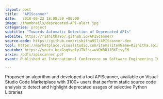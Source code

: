 ```yaml
---
layout: post
title:  "APIScanner"
date:   2010-06-22 18:08:39 +00:00
image: /thumbnails/deprecated-API-alert.jpg
categories: project
subtitle: "Towards Automatic Detection of Deprecated APIs"
website: https://rishitha957.github.io/APIScanner/
source-code: https://github.com/rishitha957/APIScanner-dev
tool: https://marketplace.visualstudio.com/items?itemName=Rishitha.apiscanner#review-details
youtube: https://youtu.be/GsqVsglyJTk?si=wVOWR811BXFisyEM
arxiv: /pdfs/apiscanner.pdf
event: Published at International Conference on Software Engineering ICSE 2021 - Demo Track

---
```

Proposed an algorithm and developed a tool APIScanner, available on Visual Studio Code Marketplace with 3100+ users that perform static source code analysis to detect and highlight deprecated usages of selective Python Libraries